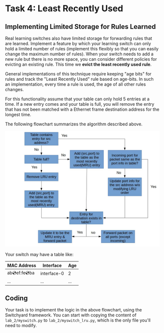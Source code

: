 # Task 4: Least Recently Used

## Implementing Limited Storage for Rules Learned

Real learning switches also have limited storage for forwarding rules that are learned. Implement a feature by which your learning switch can only hold a limited number of rules (implement this flexibly so that you can easily change the maximum number of rules). When your switch needs to add a new rule but there is no more space, you can consider different policies for evicting an existing rule. This time we **evict the least recently used rule**.

General implementations of this technique require keeping "age bits" for rules and track the "Least Recently Used" rule based on age-bits. In such an implementation, every time a rule is used, the age of all other rules changes.

For this functionality assume that your table can only hold 5 entries at a time. If a new entry comes and your table is full, you will remove the entry that has not been matched with a Ethernet frame destination address for the longest time.

The following flowchart summarizes the algorithm described above.

![flowchart](./assets/lru_flow.jpg)

Your switch may have a table like:

| MAC Address       | Interface   | Age |
| ----------------- | ----------- | --- |
| ab:cd:ef:fe:cd:ba | interface-0 | 2   |
| ...               | ...         | ... |

## Coding

Your task is to implement the logic in the above flowchart, using the Switchyard framework. You can start with copying the content of `lab_2/myswitch.py` to `lab_2/myswitch_lru.py`, which is the only file you'll need to modify.
